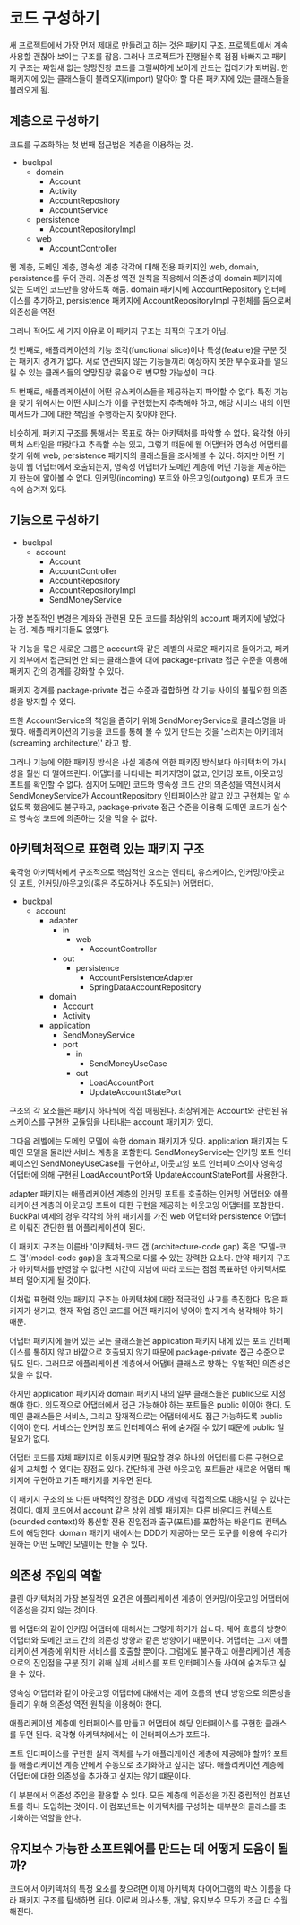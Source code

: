 # 코드 구성하기

새 프로젝트에서 가장 먼저 제대로 만들려고 하는 것은 패키지 구조. 프로젝트에서 계속 사용할 괜찮아 보이는 구조를 잡음. 그러나 프로젝트가 진행될수록 점점 바빠지고 패키지 구조는 짜임새 없는 엉망진창 코드를 그럴싸하게 보이게 만드는 껍데기가 되버림. 한 패키지에 있는 클래스들이 불러오지(import) 말아야 할 다른 패키지에 있는 클래스들을 불러오게 됨.

## 계층으로 구성하기

코드를 구조화하는 첫 번째 접근법은 계층을 이용하는 것.

- buckpal
  - domain
    - Account
    - Activity
    - AccountRepository
    - AccountService
  - persistence
    - AccountRepositoryImpl
  - web
    - AccountController

웹 계층, 도메인 계층, 영속성 계층 각각에 대해 전용 패키지인 web, domain, persistence를 두어 관리. 의존성 역전 원칙을 적용해서 의존성이 domain 패키지에 있는 도메인 코드만을 향하도록 해둠. domain 패키지에 AccountRepository 인터페이스를 추가하고, persistence 패키지에 AccountRepositoryImpl 구현체를 둠으로써 의존성을 역전.

그러나 적어도 세 가지 이유로 이 패키지 구조는 최적의 구조가 아님.

첫 번째로, 애플리케이션의 기능 조각(functional slice)이나 특성(feature)을 구분 짓는 패키지 경계가 없다. 서로 연관되지 않는 기능들끼리 예상하지 못한 부수효과를 일으킬 수 있는 클래스들의 엉망진창 묶음으로 변모할 가능성이 크다.

두 번째로, 애플리케이션이 어떤 유스케이스들을 제공하는지 파악할 수 없다. 특정 기능을 찾기 위해서는 어떤 서비스가 이를 구현했는지 추측해야 하고, 해당 서비스 내의 어떤 메서드가 그에 대한 책임을 수행하는지 찾아야 한다.

비슷하게, 패키지 구조를 통해서는 목표로 하는 아키텍처를 파악할 수 없다. 육각형 아키텍처 스타일을 따랏다고 추측할 수는 있고, 그렇기 떄문에 웹 어댑터와 영속성 어댑터를 찾기 위해 web, persistence 패키지의 클래스들을 조사해볼 수 있다. 하지만 어떤 기능이 웹 어댑터에서 호출되는지, 영속성 어댑터가 도메인 계층에 어떤 기능을 제공하는지 한눈에 알아볼 수 없다. 인커밍(incoming) 포트와 아웃고잉(outgoing) 포트가 코드 속에 숨겨져 있다.

## 기능으로 구성하기

- buckpal
  - account
    - Account
    - AccountController
    - AccountRepository
    - AccountRepositoryImpl
    - SendMoneyService

가장 본질적인 변경은 계좌와 관련된 모든 코드를 최상위의 account 패키지에 넣었다는 점. 계층 패키지들도 없얬다.

각 기능을 묶은 새로운 그룹은 account와 같은 레벨의 새로운 패키지로 들어가고, 패키지 외부에서 접근되면 안 되는 클래스들에 대에 package-private 접근 수준을 이용해 패키지 간의 경계를 강화할 수 있다.

패키지 경계를 package-private 접근 수준과 결합하면 각 기능 사이의 불필요한 의존성을 방지할 수 있다.

또한 AccountService의 책임을 좁히기 위해 SendMoneyService로 클래스명을 바꿨다. 애플리케이션의 기능을 코드를 통해 볼 수 있게 만드는 것을 '소리치는 아키테처(screaming architecture)' 라고 함.

그러나 기능에 의한 패키징 방식은 사실 계층에 의한 패키징 방식보다 아키텍처의 가시성을 훨씬 더 떨어뜨린다. 어댑터를 나타내는 패키지명이 없고, 인커밍 포트, 아웃고잉 포트를 확인할 수 없다. 심지어 도메인 코드와 영속성 코드 간의 의존성을 역전시켜서 SendMoneyService가 AccountRepository 인터페이스만 알고 있고 구현체는 알 수 없도록 했음에도 불구하고, package-private 접근 수준을 이용해 도메인 코드가 실수로 영속성 코드에 의존하는 것을 막을 수 없다.

## 아키텍처적으로 표현력 있는 패키지 구조

육각형 아키텍처에서 구조적으로 핵심적인 요소는 엔티티, 유스케이스, 인커밍/아웃고잉 포트, 인커밍/아웃고잉(혹은 주도하거나 주도되는) 어댑터다.

- buckpal
  - account
    - adapter
      - in
        - web
          - AccountController
      - out
        - persistence
          - AccountPersistenceAdapter
          - SpringDataAccountRepository
    - domain
      - Account
      - Activity
    - application
      - SendMoneyService
      - port
        - in
          - SendMoneyUseCase
        - out
          - LoadAccountPort
          - UpdateAccountStatePort

구조의 각 요소들은 패키지 하나씩에 직접 매핑된다. 최상위에는 Account와 관련된 유스케이스를 구현한 모듈임을 나타내는 account 패키지가 있다.

그다음 레벨에는 도메인 모델에 속한 domain 패키지가 있다. application 패키지는 도메인 모델을 둘러싼 서비스 계층을 포함한다. SendMoneyService는 인커밍 포트 인터페이스인 SendMoneyUseCase를 구현하고, 아웃고잉 포트 인터페이스이자 영속성 어댑터에 의해 구현된 LoadAccountPort와 UpdateAccountStatePort를 사용한다.

adapter 패키지는 애플리케이션 계층의 인커밍 포트를 호출하는 인커밍 어댑터와 애플리케이션 계층의 아웃고잉 포트에 대한 구현을 제공하는 아웃고잉 어댑터를 포함한다. BuckPal 예제의 경우 각각의 하위 패키지를 가진 web 어댑터와 persistence 어댑터로 이뤄진 간단한 웹 어플리케이션이 된다.

이 패키지 구조는 이른바 '아키텍처-코드 갭'(architecture-code gap) 혹은 '모델-코드 갭'(model-code gap)을 효과적으로 다룰 수 있는 강력한 요소다. 만약 패키지 구조가 아키텍처를 반영할 수 없다면 시간이 지남에 따라 코드는 점점 목표하던 아키텍처로부터 멀어지게 될 것이다.

이처럼 표현력 있는 패키지 구조는 아키텍처에 대한 적극적인 사고를 촉진한다. 많은 패키지가 생기고, 현재 작업 중인 코드를 어떤 패키지에 넣어야 할지 계속 생각해야 하기 때문.

어댑터 패키지에 들어 있는 모든 클래스들은 application 패키지 내에 있는 포트 인터페이스를 통하지 않고 바깥으로 호출되지 않기 때문에 package-private 접근 수준으로 둬도 된다. 그러므로 애플리케이션 계층에서 어댑터 클래스로 향하는 우발적인 의존성은 있을 수 없다.

하지만 application 패키지와 domain 패키지 내의 일부 클래스들은 public으로 지정해야 한다. 의도적으로 어댑터에서 접근 가능해야 하는 포트들은 public 이어야 한다. 도메인 클래스들은 서비스, 그리고 잠재적으로는 어댑터에서도 접근 가능하도록 public 이어야 한다. 서비스는 인커밍 포트 인터페이스 뒤에 숨겨질 수 있기 떄문에 public 일 필요가 없다.

어댑터 코드를 자체 패키지로 이동시키면 필요할 경우 하나의 어댑터를 다른 구현으로 쉽게 교체할 수 있다는 장점도 있다. 간단하게 관련 아웃고잉 포트들만 새로운 어댑터 패키지에 구현하고 기존 패키지를 지우면 된다.

이 패키지 구조의 또 다른 매력적인 장점은 DDD 개념에 직접적으로 대응시킬 수 있다는 점이다. 예제 코드에서 account 같은 상위 레벨 패키지는 다른 바운디드 컨텍스트(bounded context)와 통신할 전용 진입점과 출구(포트)를 포함하는 바운디드 컨텍스트에 해당한다. domain 패키지 내에서는 DDD가 제공하는 모든 도구를 이용해 우리가 원하는 어떤 도메인 모델이든 만들 수 있다.

## 의존성 주입의 역할

클린 아키텍처의 가장 본질적인 요건은 애플리케이션 계층이 인커밍/아웃고잉 어댑터에 의존성을 갖지 않는 것이다.

웹 어댑터와 같이 인커밍 어댑터에 대해서는 그렇게 하기가 쉽ㄴ다. 제어 흐름의 방향이 어댑터와 도메인 코드 간의 의존성 방향과 같은 방향이기 때문이다. 어댑터는 그저 애플리케이션 계층에 위치한 서비스를 호출할 뿐이다. 그럼에도 불구하고 애플리케이션 계층으로의 진입점을 구분 짓기 위해 실제 서비스를 포트 인터페이스들 사이에 숨겨두고 싶을 수 있다.

영속성 어댑터와 같이 아웃고잉 어댑터에 대해서는 제어 흐름의 반대 방향으로 의존성을 돌리기 위해 의존성 역전 원칙을 이용해야 한다.

애플리케이션 계층에 인터페이스를 만들고 어댑터에 해당 인터페이스를 구현한 클래스를 두면 된다. 육각형 아키텍처에서는 이 인터페이스가 포트다.

포트 인터페이스를 구현한 실제 객체를 누가 애플리케이션 계층에 제공해야 할까? 포트를 애플리케이션 계층 안에서 수동으로 초기화하고 싶지는 않다. 애플리케이션 계층에 어댑터에 대한 의존성을 추가하고 싶지는 않기 떄문이다.

이 부분에서 의존성 주입을 활용할 수 있다. 모든 계층에 의존성을 가진 중립적인 컴포넌트를 하나 도입하는 것이다. 이 컴포넌트는 아키텍처를 구성하는 대부분의 클래스를 초기화하는 역할을 한다.

## 유지보수 가능한 소프트웨어를 만드는 데 어떻게 도움이 될까?

코드에서 아키텍처의 특정 요소를 찾으려면 이제 아키텍처 다이어그램의 박스 이름을 따라 패키지 구조를 탐색하면 된다. 이로써 의사소통, 개발, 유지보수 모두가 조금 더 수월해진다.
